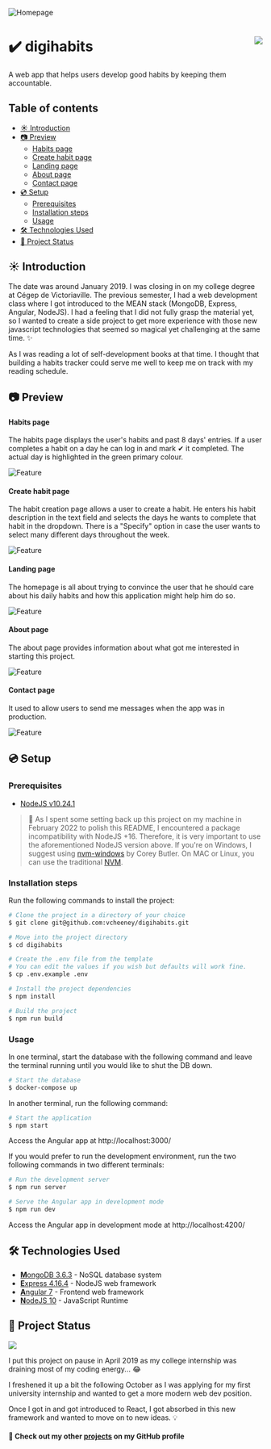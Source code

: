 ![Homepage](docs/screenshots/project.png)

# ✔️ digihabits <a href="#-project-status"><img src="https://img.shields.io/badge/Status-Archived_(Oct_2019)-lightgrey?style=for-the-badge" align="right"></a>

A web app that helps users develop good habits by keeping them accountable.

## Table of contents <!-- omit in toc -->

- [☀ Introduction](#-introduction)
- [📷 Preview](#-preview)
    - [Habits page](#habits-page)
    - [Create habit page](#create-habit-page)
    - [Landing page](#landing-page)
    - [About page](#about-page)
    - [Contact page](#contact-page)
- [💿 Setup](#-setup)
  - [Prerequisites](#prerequisites)
  - [Installation steps](#installation-steps)
  - [Usage](#usage)
- [🛠 Technologies Used](#-technologies-used)
- [🚦 Project Status](#-project-status)

## ☀ Introduction

The date was around January 2019. I was closing in on my college degree at Cégep de Victoriaville. The previous semester, I had a web development class where I got introduced to the MEAN stack (MongoDB, Express, Angular, NodeJS). I had a feeling that I did not fully grasp the material yet, so I wanted to create a side project to get more experience with those new javascript technologies that seemed so magical yet challenging at the same time. ✨

As I was reading a lot of self-development books at that time. I thought that building a habits tracker could serve me well to keep me on track with my reading schedule.

## 📷 Preview

#### Habits page

The habits page displays the user's habits and past 8 days' entries. If a user completes a habit on a day he can log in and mark ✔ it completed. The actual day is highlighted in the green primary colour.

![Feature](docs/screenshots/habits.png)

#### Create habit page

The habit creation page allows a user to create a habit. He enters his habit description in the text field and selects the days he wants to complete that habit in the dropdown. There is a "Specify" option in case the user wants to select many different days throughout the week.

![Feature](docs/screenshots/create.png)

#### Landing page

The homepage is all about trying to convince the user that he should care about his daily habits and how this application might help him do so.

![Feature](docs/screenshots/home.png)

#### About page

The about page provides information about what got me interested in starting this project.

![Feature](docs/screenshots/about.png)

#### Contact page

It used to allow users to send me messages when the app was in production.

![Feature](docs/screenshots/contact.png)

## 💿 Setup

### Prerequisites

- [NodeJS v10.24.1](https://nodejs.org/en/)

> 🚨 As I spent some setting back up this project on my machine in February 2022 to polish this README, I encountered a package incompatibility with NodeJS +16. Therefore, it is very important to use the aforementioned NodeJS version above. If you're on Windows, I suggest using [nvm-windows](https://github.com/coreybutler/nvm-windows) by Corey Butler. On MAC or Linux, you can use the traditional [NVM](https://github.com/nvm-sh/nvm).

### Installation steps

Run the following commands to install the project:

```sh
# Clone the project in a directory of your choice
$ git clone git@github.com:vcheeney/digihabits.git

# Move into the project directory
$ cd digihabits

# Create the .env file from the template
# You can edit the values if you wish but defaults will work fine.
$ cp .env.example .env

# Install the project dependencies
$ npm install

# Build the project
$ npm run build
```

### Usage

In one terminal, start the database with the following command and leave the terminal running until you would like to shut the DB down.

```sh
# Start the database
$ docker-compose up
```

In another terminal, run the following command:

```sh
# Start the application
$ npm start
```

Access the Angular app at http://localhost:3000/

If you would prefer to run the development environment, run the two following commands in two different terminals:

```sh
# Run the development server
$ npm run server
```

```sh
# Serve the Angular app in development mode
$ npm run dev
```

Access the Angular app in development mode at http://localhost:4200/

## 🛠 Technologies Used

- [**M**ongoDB 3.6.3](https://docs.mongodb.com/v3.6/) - NoSQL database system
- [**E**xpress 4.16.4](https://expressjs.com/en/4x/api.html) - NodeJS web framework
- [**A**ngular 7](https://v7.angular.io/docs) - Frontend web framework
- [**N**odeJS 10](docs_url) - JavaScript Runtime

## 🚦 Project Status

<img src="https://img.shields.io/badge/Status-Archived_(Oct_2019)-lightgrey?style=for-the-badge"/>

I put this project on pause in April 2019 as my college internship was draining most of my coding energy... 😂

I freshened it up a bit the following October as I was applying for my first university internship and wanted to get a more modern web dev position.

Once I got in and got introduced to React, I got absorbed in this new framework and wanted to move on to new ideas. 💡

#### 🔗 Check out my other [**projects**](https://github.com/vcheeney) on my GitHub profile <!-- omit in toc -->
